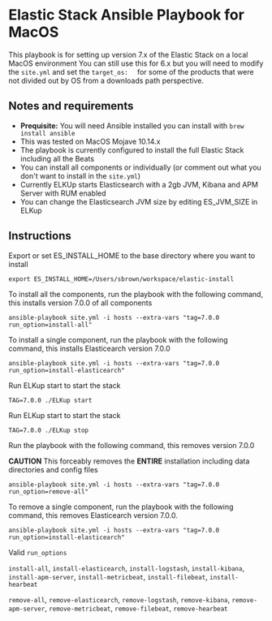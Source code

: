 # Elastic Stack Ansible Playbook for MacOS

This playbook is for setting up version 7.x of the Elastic Stack on a local MacOS environment
You can still use this for 6.x but you will need to modify the `site.yml` and set  the `target_os:  ` for some of the products that were not divided out by OS from a downloads path perspective.

## Notes and requirements

 - **Prequisite:** You will need Ansible installed you can install with `brew install ansible`
 - This was tested on MacOS Mojave 10.14.x
 - The playbook is currently configured to install the full Elastic Stack including all the Beats
 - You can install all components or individually (or comment out what you don't want to install in the `site.yml`)
 - Currently ELKUp starts Elasticsearch with a 2gb JVM, Kibana and APM Server with RUM enabled
 - You can change the Elasticsearch JVM size by editing ES_JVM_SIZE in ELKup

## Instructions
Export or set ES_INSTALL_HOME to the base directory where you want to install

 `export ES_INSTALL_HOME=/Users/sbrown/workspace/elastic-install`

To install all the components, run the playbook with the following command, this installs version 7.0.0 of all components

 `ansible-playbook site.yml -i hosts --extra-vars "tag=7.0.0 run_option=install-all"`

To install a single component, run the playbook with the following command, this installs Elasticearch version 7.0.0

 `ansible-playbook site.yml -i hosts --extra-vars "tag=7.0.0 run_option=install-elasticearch"`

Run ELKup start to start the stack

  `TAG=7.0.0 ./ELKup start`

Run ELKup start to start the stack

  `TAG=7.0.0 ./ELKup stop`

Run the playbook with the following command, this removes version 7.0.0

**CAUTION** This forceably removes the **ENTIRE** installation including data directories and config files

`ansible-playbook site.yml -i hosts --extra-vars "tag=7.0.0 run_option=remove-all"`

To remove a single component, run the playbook with the following command, this removes Elasticearch version 7.0.0.

`ansible-playbook site.yml -i hosts --extra-vars "tag=7.0.0 run_option=install-elasticearch"`

Valid `run_options`

`install-all`, `install-elasticearch`, `install-logstash`, `install-kibana`, `install-apm-server`, `install-metricbeat`, `install-filebeat`, `install-hearbeat`

`remove-all`, `remove-elasticearch`, `remove-logstash`, `remove-kibana`, `remove-apm-server`, `remove-metricbeat`, `remove-filebeat`, `remove-hearbeat`
